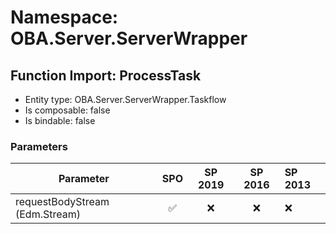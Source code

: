 # Namespace: OBA.Server.ServerWrapper

## Function Import: ProcessTask

- Entity type: OBA.Server.ServerWrapper.Taskflow
- Is composable: false
- Is bindable: false

### Parameters

Parameter | SPO | SP 2019 | SP 2016 | SP 2013
----------|:---:|:-------:|:-------:|:-------
requestBodyStream (Edm.Stream) | ✅ | ❌ | ❌ | ❌
